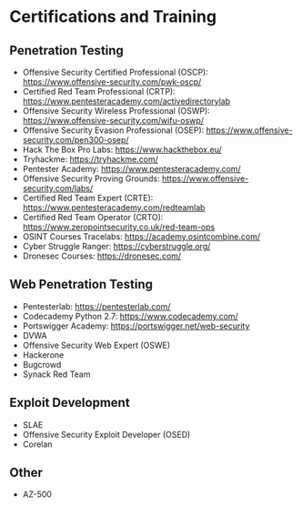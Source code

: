 # Certifications and Training

Penetration Testing
--------------------
- Offensive Security Certified Professional (OSCP): https://www.offensive-security.com/pwk-oscp/
- Certified Red Team Professional (CRTP): https://www.pentesteracademy.com/activedirectorylab
- Offensive Security Wireless Professional (OSWP): https://www.offensive-security.com/wifu-oswp/
- Offensive Security Evasion Professional (OSEP): https://www.offensive-security.com/pen300-osep/
- Hack The Box Pro Labs: https://www.hackthebox.eu/
- Tryhackme: https://tryhackme.com/
- Pentester Academy: https://www.pentesteracademy.com/
- Offensive Security Proving Grounds: https://www.offensive-security.com/labs/
- Certified Red Team Expert (CRTE): https://www.pentesteracademy.com/redteamlab
- Certified Red Team Operator (CRTO): https://www.zeropointsecurity.co.uk/red-team-ops
- OSINT Courses Tracelabs: https://academy.osintcombine.com/
- Cyber Struggle Ranger: https://cyberstruggle.org/
- Dronesec Courses: https://dronesec.com/

Web Penetration Testing
------------------------
- Pentesterlab: https://pentesterlab.com/
- Codecademy Python 2.7: https://www.codecademy.com/
- Portswigger Academy: https://portswigger.net/web-security
- DVWA
- Offensive Security Web Expert (OSWE)
- Hackerone
- Bugcrowd
- Synack Red Team

Exploit Development
--------------------
- SLAE
- Offensive Security Exploit Developer (OSED)
- Corelan

Other
--------------------
- AZ-500
